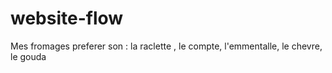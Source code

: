 # website-flow

Mes fromages preferer son :
la raclette , le compte, l'emmentalle, le chevre, le gouda
